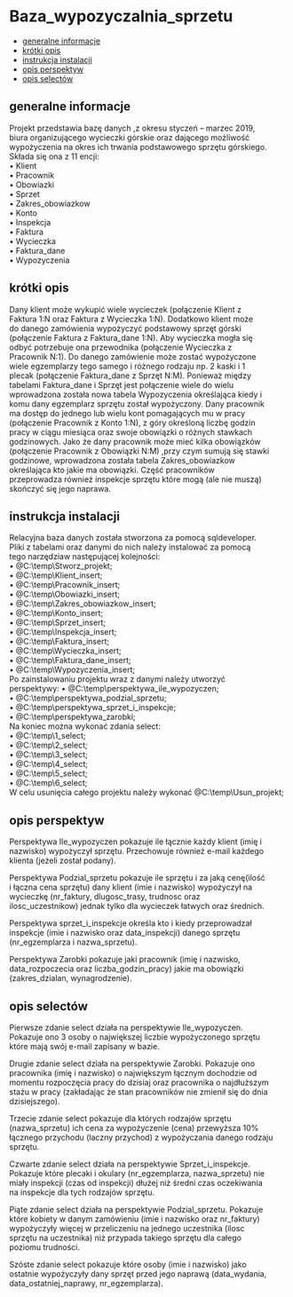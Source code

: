 # Baza_wypozyczalnia_sprzetu
* [generalne informacje](#generalne-ifnormacje)
* [krótki opis](#krótki-opis)
* [instrukcja instalacji](#instrukcja-isntalacji)
* [opis perspektyw](#opis-perspektyw)
* [opis selectów](#opis-selectów)

## generalne informacje  
Projekt przedstawia bazę danych ,z okresu styczeń – marzec 2019,  
biura organizującego wycieczki górskie oraz dającego możliwość  
wypożyczenia na okres ich trwania podstawowego sprzętu górskiego.  
Składa się ona z 11 encji:  
•	Klient   
•	Pracownik  
•	Obowiazki  
•	Sprzet  
•	Zakres_obowiazkow  
•	Konto  
•	Inspekcja  
•	Faktura  
•	Wycieczka  
•	Faktura_dane  
•	Wypozyczenia  

## krótki opis  
Dany klient może wykupić wiele wycieczek (połączenie Klient z  
Faktura 1:N oraz Faktura z Wycieczka 1:N). Dodatkowo klient może  
do danego zamówienia wypożyczyć podstawowy sprzęt górski  
(połączenie Faktura z Faktura_dane 1:N). Aby wycieczka mogła się  
odbyć potrzebuje ona przewodnika (połączenie Wycieczka z  
Pracownik N:1). Do danego zamówienie może zostać wypożyczone  
wiele egzemplarzy tego samego i różnego rodzaju np. 2 kaski i 1  
plecak (połączenie Faktura_dane z Sprzęt N:M). Ponieważ między  
tabelami Faktura_dane i Sprzęt jest połączenie wiele do wielu  
wprowadzona została nowa tabela Wypozyczenia określająca kiedy i  
komu dany egzemplarz sprzętu został wypożyczony. Dany pracownik  
ma dostęp do jednego lub wielu kont pomagających mu w pracy  
(połączenie Pracownik z Konto 1:N), z góry określoną liczbę godzin  
pracy w ciągu miesiąca oraz swoje obowiązki o różnych stawkach  
godzinowych. Jako że dany pracownik może mieć kilka obowiązków  
(połączenie Pracownik z Obowiązki N:M) ,przy czym sumują się stawki  
godzinowe, wprowadzona została tabela Zakres_obowiazkow  
określająca kto jakie ma obowiązki. Część pracowników  
przeprowadza również inspekcje sprzętu które mogą (ale nie muszą)  
skończyć się jego naprawa.  

## instrukcja instalacji  
Relacyjna baza danych została stworzona za pomocą sqldeveloper.  
Pliki z tabelami oraz danymi do nich należy instalować za pomocą  
tego narzędziaw następującej kolejności:  
•	@C:\temp\Stworz_projekt;  
•	@C:\temp\Klient_insert;  
•	@C:\temp\Pracownik_insert;  
•	@C:\temp\Obowiazki_insert;  
•	@C:\temp\Zakres_obowiazkow_insert;  
•	@C:\temp\Konto_insert;  
•	@C:\temp\Sprzet_insert;  
•	@C:\temp\Inspekcja_insert;  
•	@C:\temp\Faktura_insert;  
•	@C:\temp\Wycieczka_insert;  
•	@C:\temp\Faktura_dane_insert;  
•	@C:\temp\Wypozyczenia_insert;  
Po zainstalowaniu projektu wraz z danymi należy utworzyć  
perspektywy:
•	@C:\temp\perspektywa_ile_wypozyczen;  
•	@C:\temp\perspektywa_podzial_sprzetu;  
•	@C:\temp\perspektywa_sprzet_i_inspekcje;  
•	@C:\temp\perspektywa_zarobki;  
Na koniec można wykonać zdania select:  
•	@C:\temp\1_select;  
•	@C:\temp\2_select;  
•	@C:\temp\3_select;  
•	@C:\temp\4_select;  
•	@C:\temp\5_select;  
•	@C:\temp\6_select;  
W celu usunięcia całego projektu należy wykonać @C:\temp\Usun_projekt;  

## opis perspektyw
Perspektywa Ile_wypozyczen pokazuje ile łącznie każdy klient (imię i  
nazwisko) wypożyczył sprzętu. Przechowuje również e-mail każdego  
klienta (jeżeli został podany).  
  
Perspektywa Podzial_sprzetu pokazuje ile sprzętu i za jaką cenę(ilość  
i łączna cena sprzętu) dany klient (imie i nazwisko) wypożyczył na  
wycieczkę (nr_faktury, dlugosc_trasy, trudnosc oraz  
ilosc_uczestnikow) jednak tylko dla wycieczek łatwych oraz średnich.  
    
Perspektywa sprzet_i_inspekcje określa kto i kiedy przeprowadzał  
inspekcje (imie i nazwisko oraz data_inspekcji) danego sprzętu  
(nr_egzemplarza i nazwa_sprzetu).  
  
Perspektywa Zarobki pokazuje jaki pracownik (imię i nazwisko,  
data_rozpoczecia oraz liczba_godzin_pracy) jakie ma obowiązki  
(zakres_dzialan, wynagrodzenie).  

## opis selectów  
Pierwsze zdanie select działa na perspektywie Ile_wypozyczen.  
Pokazuje ono 3 osoby o największej liczbie wypożyczonego sprzętu  
które mają swój e-mail zapisany w bazie.  
  
Drugie zdanie select działa na perspektywie Zarobki. Pokazuje ono  
pracownika (imię i nazwisko) o największym łącznym dochodzie od  
momentu rozpoczęcia pracy do dzisiaj oraz pracownika o najdłuższym  
stażu w pracy (zakładając że stan pracowników nie zmienił się do dnia  
dzisiejszego).  
  
Trzecie zdanie select pokazuje dla których rodzajów sprzętu  
(nazwa_sprzetu) ich cena za wypożyczenie (cena) przewyższa 10%  
łącznego przychodu (laczny przychod) z wypożyczania danego rodzaju  
sprzętu.  
  
Czwarte zdanie select  działa na perspektywie Sprzet_i_inspekcje.  
Pokazuje które plecaki i okulary (nr_egzemplarza, nazwa_sprzetu) nie  
miały inspekcji (czas od inspekcji) dłużej niż średni czas oczekiwania  
na inspekcje dla tych rodzajów sprzętu.  
  
Piąte zdanie select działa na perspektywie Podzial_sprzetu. Pokazuje  
które kobiety w danym zamówieniu (imie i nazwisko oraz nr_faktury)  
wypożyczyły więcej w przeliczeniu na jednego uczestnika (ilosc  
sprzętu na uczestnika) niż przypada takiego sprzętu dla całego  
poziomu trudności.  
  
Szóste zdanie select pokazuje które osoby (imie i nazwisko) jako  
ostatnie wypożyczyły dany sprzęt przed jego naprawą (data_wydania,  
data_ostatniej_naprawy, nr_egzemplarza).




